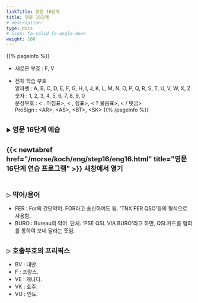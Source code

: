 ```yaml
---
linkTitle: 영문 16단계
title: 영문 16단계
# description: 
type: docs
# icon: fa-solid fa-angle-down
weight: 160
---
```


{{% pageinfo %}}

* 새로운 부호 : F, V

* 전체 학습 부호<br>
알파벳 : A, B, C, D, E, F, G, H, I, J, K, L, M, N, O, P, Q, R, S, T, U, V, W, X, Z<br>
숫자 : 1, 2, 3, 4, 5, 6, 7, 8, 9, 0<br>
문장부호 : < . 마침표>, < , 쉼표>, < ? 물음표>, < / 빗금><br>
ProSign : &lt;AR&gt;, &lt;AS&gt;, &lt;BT&gt;, &lt;SK&gt;
{{% /pageinfo %}}

<br>
▶ <b><span style="font-size:130%">영문 16단계 예습</span></b>
<br><br>

<b><span style="font-size:130%">{{< newtabref href="/morse/koch/eng/step16/eng16.html" title="영문 16단계 연습 프로그램" >}} 새창에서 열기</span></b>

<br>

▷ <b><span style="font-size:130%">약어/용어</span></b>
- FER : For의 간단약어. FOR라고 송신하여도 됨. 'TNX FER QSO'등의 형식으로 사용함.
- BURO : Bureau의 약어. 단체. 'PSE QSL VIA BURO'라고 하면, QSL카드를 협회를 통하여 보내 달라는 뜻임.
<br><br>

▷ <b><span style="font-size:130%">호출부호의 프리픽스</span></b>
- BV : 대만.
- F : 프랑스.
- VE : 캐나다.
- VK : 호주.
- VU : 인도.
